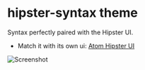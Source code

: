 # hipster-syntax theme

Syntax perfectly paired with the Hipster UI.

* Match it with its own ui: <a href="https://atom.io/themes/atom-hipster-ui">Atom Hipster UI</a>


![Screenshot](http://res.cloudinary.com/dc0qy42qr/image/upload/v1459120617/screenshot_zqbcou.png)
